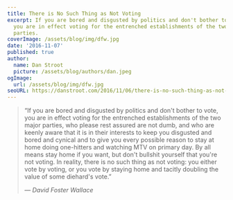 ```yaml
---
title: There is No Such Thing as Not Voting
excerpt: If you are bored and disgusted by politics and don't bother to vote,
  you are in effect voting for the entrenched establishments of the two major
  parties.
coverImage: /assets/blog/img/dfw.jpg
date: '2016-11-07'
published: true
author:
  name: Dan Stroot
  picture: /assets/blog/authors/dan.jpeg
ogImage:
  url: /assets/blog/img/dfw.jpg
seoURL: https://danstroot.com/2016/11/06/there-is-no-such-thing-as-not-voting/
---
```


> “If you are bored and disgusted by politics and don't bother to vote, you are in effect voting for the entrenched establishments of the two major parties, who please rest assured are not dumb, and who are keenly aware that it is in their interests to keep you disgusted and bored and cynical and to give you every possible reason to stay at home doing one-hitters and watching MTV on primary day. By all means stay home if you want, but don't bullshit yourself that you're not voting. In reality, there is no such thing as not voting: you either vote by voting, or you vote by staying home and tacitly doubling the value of some diehard's vote.”
>
> <cite>&mdash; David Foster Wallace</cite>
